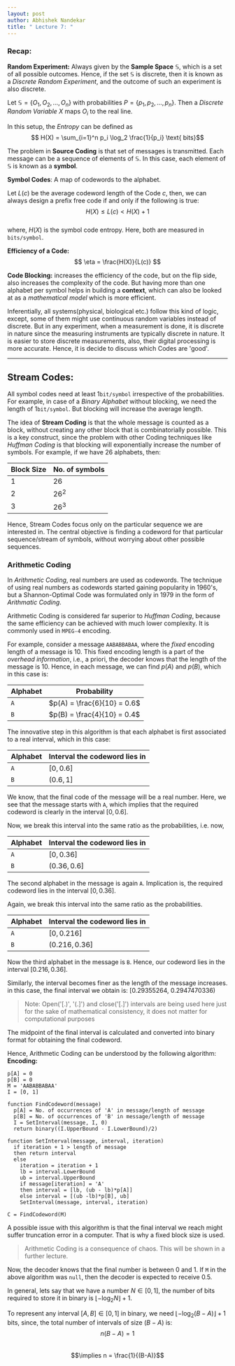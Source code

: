 ```yaml
---
layout: post   
author: Abhishek Nandekar   
title: " Lecture 7: "
---
```


### Recap:

**Random Experiment:** Always given by the **Sample Space** $\mathbb S$, which is a set of all possible outcomes. Hence, if the set $\mathbb S$ is discrete, then it is known as a *Discrete Random Experiment*, and the outcome of such an experiment is also discrete.  

Let $\mathbb S = \{O_1, O_2, \ldots, O_n\}$ with probabilities $P = \{p_1, p_2, \ldots, p_n\}$. Then a *Discrete Random Variable* $X$ maps $O_i$ to the real line.  

In this setup, the *Entropy* can be defined as  
$$ H(X) = \sum_{i=1}^n p_i \log_2 \frac{1}{p_i} \text{ bits}$$  

The problem in **Source Coding** is that set of messages is transmitted. Each message can be a sequence of elements of $\mathbb S$. In this case, each element of $\mathbb S$ is known as a **symbol**.

**Symbol Codes**: A map of codewords to the alphabet.

Let $L(c)$ be the average codeword length of the Code $c$, then, we can always design a prefix free code if and only if the following is true:  
$$ H(X) \leq L(c) < H(X) + 1 $$  
where, $H(X)$ is the symbol code entropy. Here, both are measured in `bits/symbol`.

**Efficiency of a Code:**  
$$ \eta = \frac{H(X)}{L(c)}  $$  

**Code Blocking:** increases the efficiency of the code, but on the flip side, also increases the complexity of the code. But having more than one alphabet per symbol helps in building a **context**, which can also be looked at as a *mathematical model* which is more efficient.

Inferentially, all systems(physical, biological etc.) follow this kind of logic, except, some of them might use continuous random variables instead of discrete. But in any experiment, when a measurement is done, it is discrete in nature since the measuring instruments are typically discrete in nature. It is easier to store discrete measurements, also, their digital processing is more accurate. Hence, it is decide to discuss which Codes are 'good'.

------

## Stream Codes:

All symbol codes need at least 1`bit/symbol` irrespective of the probabilities. For example, in case of a *Binary Alphabet* without blocking, we need the length of 1`bit/symbol`. But blocking will increase the average length.

The idea of **Stream Coding** is that the whole message is counted as a block, without creating any other block that is combinatorially possible. This is a key construct, since the problem with other Coding techniques like *Huffman Coding* is that blocking will exponentially increase the number of symbols. For example, if we have 26 alphabets, then:  

Block Size | No. of symbols
---------- | --------------  
1|$26$  
2|$26^2$
3|$26^3$  


Hence, Stream Codes focus only on the particular sequence we are interested in. The central objective is finding a codeword for that particular sequence/stream of symbols, without worrying about other possible sequences.

### Arithmetic Coding

In _Arithmetic Coding_, real numbers are used as codewords. The technique of using real numbers as codewords started gaining popularity in 1960's, but a Shannon-Optimal Code was formulated only  in 1979 in the form of _Arithmatic  Coding_.


Arithmetic Coding is considered far superior to _Huffman Coding_, because the same efficiency can be achieved with much lower complexity. It is commonly used in `MPEG-4` encoding.

For example, consider a message `AABABBABAA`, where the *fixed* encoding length of a message is 10. This fixed encoding length is a part of the _overhead information_, i.e., a priori, the decoder knows that the length of the message is 10. Hence, in each message, we can find $p(A)$ and $p(B)$, which in this case is:

Alphabet | Probability  
-------- | -----------  
`A`|$p(A) = \frac{6}{10} = 0.6$  
`B`|$p(B) = \frac{4}{10} = 0.4$

The innovative step in this algorithm is that each alphabet is first associated to a real interval, which in this case:

Alphabet | Interval the codeword lies in
-------- | -----------------------------  
`A`|$[0, 0.6]$  
`B`|$(0.6, 1]$


We know, that the final code of the message will be a real number. Here, we see that the message starts with `A`, which implies that the required codeword is clearly in the interval $[0, 0.6]$.

Now, we break this interval into the same ratio as the probabilities, i.e. now,

Alphabet | Interval the codeword lies in
-------- | -----------  
`A`|$[0, 0.36]$  
`B`|$(0.36, 0.6]$

The second alphabet in the message is again `A`. Implication is, the required codeword lies in the interval $[0, 0.36]$.

Again, we break this interval into the same ratio as the probabilities.

Alphabet | Interval the codeword lies in
-------- | -----------  
`A`|$[0, 0.216]$  
`B`|$(0.216, 0.36]$

Now the third alphabet in the message is `B`. Hence, our codeword lies in the interval $[0.216, 0.36]$.

Similarly, the interval becomes finer as the length of the message increases. in this case, the final interval we obtain is: [0.29355264, 0.2947470336)

> Note: Open('[.)', '(.]') and close('[.]') intervals are being used here just for the sake of mathematical consistency, it does not matter for computational purposes

The midpoint of the final interval is calculated and converted into binary format for obtaining the final codeword.

Hence, Arithmetic Coding can be understood by the following algorithm:  
**Encoding:**
```
p[A] = 0
p[B] = 0
M = 'AABABBABAA'
I = [0, 1]

function FindCodeword(message)
  p[A] = No. of occurrences of 'A' in message/length of message
  p[B] = No. of occurrences of 'B' in message/length of message
  I = SetInterval(message, I, 0)
  return binary((I.UpperBound - I.LowerBound)/2)

function SetInterval(message, interval, iteration)
  if iteration + 1 > length of message
  then return interval
  else
    iteration = iteration + 1
    lb = interval.LowerBound
    ub = interval.UpperBound
    if message[iteration] = 'A'
    then interval = [lb, (ub - lb)*p[A]]
    else interval = [(ub -lb)*p[B], ub]
    SetInterval(message, interval, iteration)    

C = FindCodeword(M)
```
A possible issue with this algorithm is that the final interval we reach might suffer truncation error in a computer. That is why a fixed block size is used.

>Arithmetic Coding is a consequence of chaos. This will be shown in a further lecture.

Now, the decoder knows that the final number is between 0 and 1. If `M` in the above algorithm was `null`, then the decoder is expected to receive 0.5.


In general, lets say that we have a number $N \in[0, 1]$, the number of bits required to store it in binary is $\lfloor - \log_2 N \rfloor + 1$.

To represent any interval $[A, B] \in [0, 1]$ in binary, we need $\lfloor -\log_2 (B-A) \rfloor + 1$ bits, since, the total number of intervals of size $(B-A)$ is:  
$$ n(B-A) = 1 $$  
$$\implies n = \frac{1}{(B-A)}$$  
